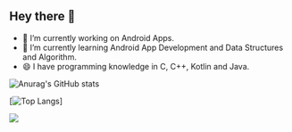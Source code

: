## **Hey there 👋**

- 🔭 I’m currently working on  Android Apps.
- 🌱 I’m currently learning Android App Development and Data Structures and Algorithm.
- 😄 I have programming knowledge in C, C++, Kotlin and Java.

![Anurag's GitHub stats](https://github-readme-stats.vercel.app/api?username=rishabhkumar812&show_icons=true&theme=radical)


[![Top Langs](https://github-readme-stats.vercel.app/api/top-langs/?username=rishabhkumar812&show_icons=true&theme=radical)]

<a href="https://github.com/rishabhkumar812/github-readme-stats">
  <img align="center" src="https://github-readme-stats.vercel.app/api/pin/?username=rishabhkumar812&repo=github-readme-stats" />
</a>

<!--
**rishabhkumar812/rishabhkumar812** is a ✨ _special_ ✨ repository because its `README.md` (this file) appears on your GitHub profile.

Here are some ideas to get you started:
-->


